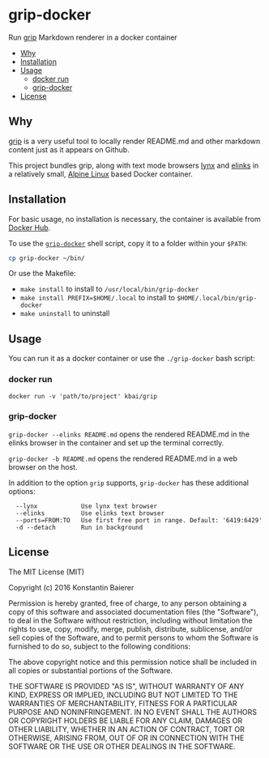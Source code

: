 # grip-docker
Run [grip](https://github.com/joeyespo/grip) Markdown renderer in a docker container

<!-- BEGIN-MARKDOWN-TOC -->
* [Why](#why)
* [Installation](#installation)
* [Usage](#usage)
	* [docker run](#docker-run)
	* [grip-docker](#grip-docker)
* [License](#license)

<!-- END-MARKDOWN-TOC -->

## Why

[grip](https://github.com/joeyespo/grip) is a very useful tool to locally render
README.md and other markdown content just as it appears on Github.

This project bundles grip, along with text mode browsers
[lynx](http://lynx.invisible-island.net/current/index.html) and
[elinks](https://github.com/nabetaro/elinks) in a relatively small,
[Alpine Linux](https://www.alpinelinux.org/) based Docker container.

## Installation

For basic usage, no installation is necessary, the container is
available from [Docker
Hub](https://hub.docker.com/r/kbai/grip-docker/).

To use the [`grip-docker`](#grip-docker) shell script, copy it to a
folder within your `$PATH`:

```bash
cp grip-docker ~/bin/
```

Or use the Makefile:

* `make install` to install to `/usr/local/bin/grip-docker`
* `make install PREFIX=$HOME/.local` to install to `$HOME/.local/bin/grip-docker`
* `make uninstall` to uninstall

## Usage

You can run it as a docker container or use the `./grip-docker` bash script:

### docker run

```
docker run -v 'path/to/project' kbai/grip
```

### grip-docker

`grip-docker --elinks README.md` opens the rendered README.md in the
elinks browser in the container and set up the terminal correctly.

`grip-docker -b README.md` opens the rendered README.md in a web
browser on the host.

In addition to the option `grip` supports, `grip-docker` has these
additional options:

```
  --lynx            Use lynx text browser
  --elinks          Use elinks text browser
  --ports=FROM:TO   Use first free port in range. Default: '6419:6429'
  -d --detach       Run in background
```

## License

<!-- BEGIN-INCLUDE LICENSE -->
The MIT License (MIT)

Copyright (c) 2016 Konstantin Baierer

Permission is hereby granted, free of charge, to any person obtaining a copy
of this software and associated documentation files (the "Software"), to deal
in the Software without restriction, including without limitation the rights
to use, copy, modify, merge, publish, distribute, sublicense, and/or sell
copies of the Software, and to permit persons to whom the Software is
furnished to do so, subject to the following conditions:

The above copyright notice and this permission notice shall be included in all
copies or substantial portions of the Software.

THE SOFTWARE IS PROVIDED "AS IS", WITHOUT WARRANTY OF ANY KIND, EXPRESS OR
IMPLIED, INCLUDING BUT NOT LIMITED TO THE WARRANTIES OF MERCHANTABILITY,
FITNESS FOR A PARTICULAR PURPOSE AND NONINFRINGEMENT. IN NO EVENT SHALL THE
AUTHORS OR COPYRIGHT HOLDERS BE LIABLE FOR ANY CLAIM, DAMAGES OR OTHER
LIABILITY, WHETHER IN AN ACTION OF CONTRACT, TORT OR OTHERWISE, ARISING FROM,
OUT OF OR IN CONNECTION WITH THE SOFTWARE OR THE USE OR OTHER DEALINGS IN THE
SOFTWARE.

<!-- END-INCLUDE -->
